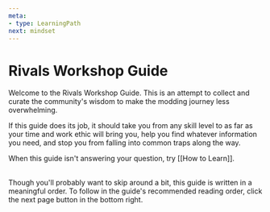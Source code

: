 ```yaml
---
meta:
- type: LearningPath
next: mindset
---
```


# Rivals Workshop Guide

Welcome to the Rivals Workshop Guide. 
This is an attempt to collect and curate the community's wisdom to make the modding journey less overwhelming.

If this guide does its job, it should take you from any skill level to as far as your time and work ethic will bring you, help you find whatever information you need, and stop you from falling into common traps along the way. 

When this guide isn't answering your question, try [[How to Learn]].

\
Though you'll probably want to skip around a bit, this guide is written in a meaningful order.
To follow in the guide's recommended reading order, click the next page button in the bottom right.